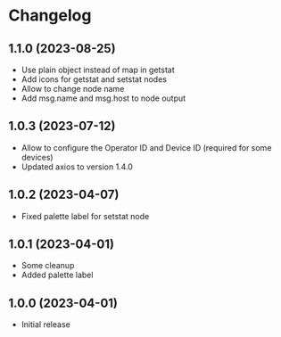# Changelog

## 1.1.0 (2023-08-25)

* Use plain object instead of map in getstat
* Add icons for getstat and setstat nodes
* Allow to change node name
* Add msg.name and msg.host to node output

## 1.0.3 (2023-07-12)

* Allow to configure the Operator ID and Device ID (required for some devices)
* Updated axios to version 1.4.0

## 1.0.2 (2023-04-07)

* Fixed palette label for setstat node

## 1.0.1 (2023-04-01)

* Some cleanup
* Added palette label

## 1.0.0 (2023-04-01)

* Initial release